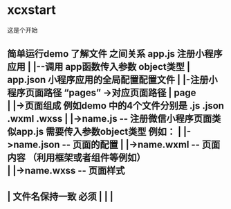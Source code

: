 # xcxstart
这是个开始

简单运行demo
了解文件 之间关系
  app.js   注册小程序应用
   |
   |--调用 app函数传入参数 object类型
   |
  app.json 小程序应用的全局配置配置文件
   |
   |-注册小程序页面路径 “pages” ->对应页面路径
   |
 page  
   |
   |->页面组成 例如demo 中的4个文件分别是 .js .json .wxml .wxss
        |
        |->name.js   -- 注册微信小程序页面类似app.js 需要传入参数object类型  例如：
        | 
        |->name.json -- 页面的配置
        | 
        |->name.wxml -- 页面内容 （利用框架或者组件等例如<view></view>）   
        |
        |->name.wxss -- 页面样式             
   ------------------------------------
   |     文件名保持一致  必须             |
   |                                   |
   -------------------------------------
     
